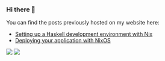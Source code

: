 ### Hi there 👋

You can find the posts previously hosted on my website here:
* [Setting up a Haskell development environment with Nix](https://github.com/aveltras/setting-up-a-haskell-development-environment-with-nix)
* [Deploying your application with NixOS](https://github.com/aveltras/deploying-your-app-with-nixos)

<img src="https://github-readme-stats.vercel.app/api?username=aveltras&theme=gruvbox"/>
<img src="https://github-readme-stats.vercel.app/api/top-langs/?username=aveltras&layout=compact&theme=gruvbox&hide=javascript&show_icons=true"/>

<!--
**aveltras/aveltras** is a ✨ _special_ ✨ repository because its `README.md` (this file) appears on your GitHub profile.

Here are some ideas to get you started:

- 🔭 I’m currently working on ...
- 🌱 I’m currently learning ...
- 👯 I’m looking to collaborate on ...
- 🤔 I’m looking for help with ...
- 💬 Ask me about ...
- 📫 How to reach me: ...
- 😄 Pronouns: ...
- ⚡ Fun fact: ...
-->
